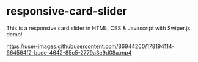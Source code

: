 # responsive-card-slider
 This is a responsive card slider in HTML, CSS & Javascript with Swiper.js.
demo!

https://user-images.githubusercontent.com/86944260/178194114-664564f2-bcde-4642-85c5-2779a3e9d08a.mp4
